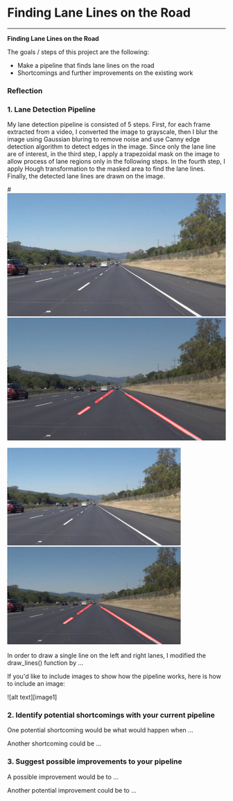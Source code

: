 # **Finding Lane Lines on the Road** 



---

**Finding Lane Lines on the Road**

The goals / steps of this project are the following:
* Make a pipeline that finds lane lines on the road
* Shortcomings and further improvements on the existing work


### Reflection

### 1. Lane Detection Pipeline

My lane detection pipeline is consisted of 5 steps. First, for each frame extracted from a video, I converted the image to grayscale, then I blur the image using Gaussian bluring to remove noise and use Canny edge detection algorithm to detect edges in the image. Since only the lane line are of interest, in the third step, I apply a trapezoidal mask on the image to allow process of lane regions only in the following steps. In the fourth step, I apply Hough transformation to the masked area to find the lane lines. Finally, the detected lane lines are drawn on the image. 

#![Figure 1](/images/solidWhiteRight.jpg) ![Figure 2](images/solidWhiteRight_lanefinding.png)
<p float="left">
  <img src="/images/solidWhiteRight.jpg" width="400" />
  <img src="/images/solidWhiteRight_lanefinding.png" width="400" /> 
</p>


In order to draw a single line on the left and right lanes, I modified the draw_lines() function by ...

If you'd like to include images to show how the pipeline works, here is how to include an image: 

![alt text][image1]


### 2. Identify potential shortcomings with your current pipeline


One potential shortcoming would be what would happen when ... 

Another shortcoming could be ...


### 3. Suggest possible improvements to your pipeline

A possible improvement would be to ...

Another potential improvement could be to ...
